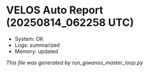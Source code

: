 # VELOS Auto Report (20250814_062258 UTC)

- System: OK
- Logs: summarized
- Memory: updated

_This file was generated by run_giwanos_master_loop.py_
